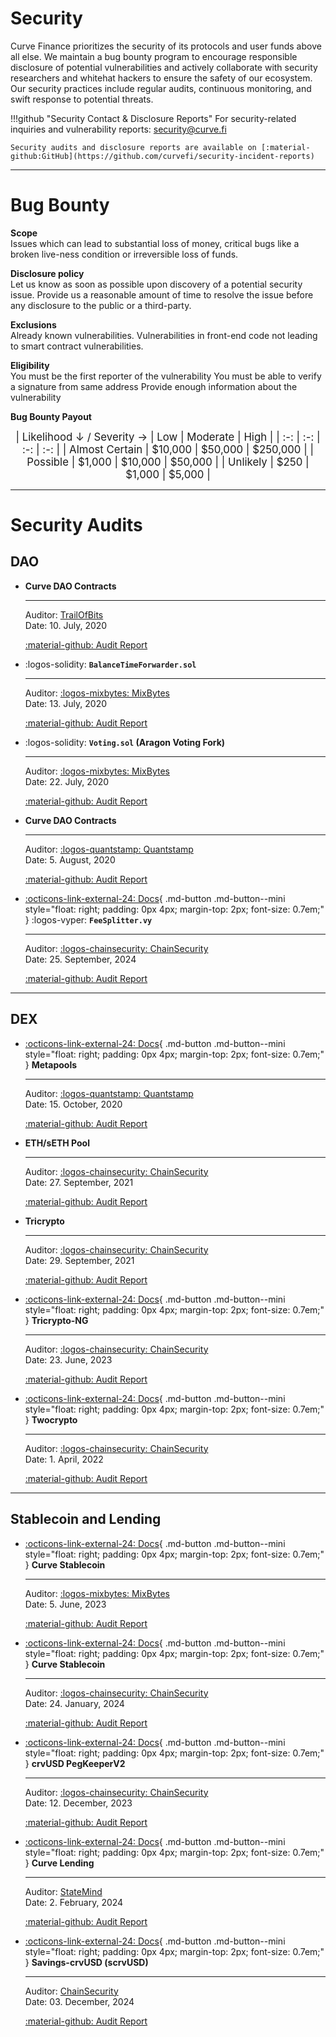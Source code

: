 <h1>Security</h1>

Curve Finance prioritizes the security of its protocols and user funds above all else. We maintain a bug bounty program to encourage responsible disclosure of potential vulnerabilities and actively collaborate with security researchers and whitehat hackers to ensure the safety of our ecosystem. Our security practices include regular audits, continuous monitoring, and swift response to potential threats.

!!!github "Security Contact & Disclosure Reports"
    For security-related inquiries and vulnerability reports: security@curve.fi

    Security audits and disclosure reports are available on [:material-github:GitHub](https://github.com/curvefi/security-incident-reports)
    
---

# **Bug Bounty**

**Scope**  
Issues which can lead to substantial loss of money, critical bugs like a broken live-ness condition or irreversible loss of funds.

**Disclosure policy**  
Let us know as soon as possible upon discovery of a potential security issue.
Provide us a reasonable amount of time to resolve the issue before any disclosure to the public or a third-party.

**Exclusions**  
Already known vulnerabilities.
Vulnerabilities in front-end code not leading to smart contract vulnerabilities.

**Eligibility**  
You must be the first reporter of the vulnerability
You must be able to verify a signature from same address
Provide enough information about the vulnerability

**Bug Bounty Payout**

<div align="center" style="font-size: 1.2em;" markdown="block">
| Likelihood ↓ / Severity → | Low | Moderate | High |
| :-: | :-: | :-: | :-: |
| Almost Certain | $10,000 | $50,000 | $250,000 |
| Possible | $1,000 | $10,000 | $50,000 |
| Unlikely | $250 | $1,000 | $5,000 |
</div>

---

# **Security Audits**

## **DAO**

<div class="grid cards" markdown>

-   **Curve DAO Contracts**

    ---

    Auditor: [TrailOfBits](https://trailofbits.com/)  
    Date: 10. July, 2020

    [:material-github: Audit Report](https://github.com/curvefi/security-incident-reports/blob/main/audits/curve-dao-ToB-final.pdf)

-   :logos-solidity: **`BalanceTimeForwarder.sol`**

    ---

    Auditor: [:logos-mixbytes: MixBytes](https://mixbytes.io/)  
    Date: 13. July, 2020

    [:material-github: Audit Report](https://github.com/curvefi/security-incident-reports/blob/main/audits/Curve%20Finance%20DAO%20Voting%20Forwarder%20Security%20Audit%20Report.pdf)

-   :logos-solidity: **`Voting.sol` (Aragon Voting Fork)**

    ---

    Auditor: [:logos-mixbytes: MixBytes](https://mixbytes.io/)  
    Date: 22. July, 2020

    [:material-github: Audit Report](https://github.com/curvefi/security-incident-reports/blob/main/audits/Curve%20Finance%20DAO%20Voting%20Security%20Audit%20Report.pdf)

-   **Curve DAO Contracts**

    ---

    Auditor: [:logos-quantstamp: Quantstamp](https://quantstamp.com/)  
    Date: 5. August, 2020

    [:material-github: Audit Report](https://github.com/curvefi/security-incident-reports/blob/main/audits/curve-dao-quantstamp.pdf)

-   [:octicons-link-external-24: Docs](../fees/FeeSplitter.md/){ .md-button .md-button--mini style="float: right; padding: 0px 4px; margin-top: 2px; font-size: 0.7em;" }
    :logos-vyper: **`FeeSplitter.vy`**

    --- 

    Auditor: [:logos-chainsecurity: ChainSecurity](https://www.chainsecurity.com/)  
    Date: 25. September, 2024

    [:material-github: Audit Report](https://github.com/curvefi/fee-splitter/blob/main/audits/ChainSecurity.pdf)

</div>

---

## **DEX**

<div class="grid cards" markdown>

-   [:octicons-link-external-24: Docs](../stableswap-exchange/stableswap/pools/metapools.md){ .md-button .md-button--mini style="float: right; padding: 0px 4px; margin-top: 2px; font-size: 0.7em;" }
    **Metapools**

    ---

    Auditor: [:logos-quantstamp: Quantstamp](https://quantstamp.com/)  
    Date: 15. October, 2020

    [:material-github: Audit Report](https://github.com/curvefi/security-incident-reports/blob/main/audits/CurveMetapoolAudit.pdf)

-   **ETH/sETH Pool**

    ---

    Auditor: [:logos-chainsecurity: ChainSecurity](https://www.chainsecurity.com/)  
    Date: 27. September, 2021

    [:material-github: Audit Report](https://github.com/curvefi/security-incident-reports/blob/main/audits/ChainSecurity_Curve_Finance_Curve_ETH_sETH_Smart_contract_audit.pdf)

-   **Tricrypto**

    ---

    Auditor: [:logos-chainsecurity: ChainSecurity](https://www.chainsecurity.com/)  
    Date: 29. September, 2021

    [:material-github: Audit Report](https://github.com/curvefi/security-incident-reports/blob/main/audits/ChainSecurity_Curve_Finance_Tricrypto_smart_contract_audit_September.pdf)

-   [:octicons-link-external-24: Docs](../cryptoswap-exchange/tricrypto-ng/overview.md){ .md-button .md-button--mini style="float: right; padding: 0px 4px; margin-top: 2px; font-size: 0.7em;" }
    **Tricrypto-NG**

    ---

    Auditor: [:logos-chainsecurity: ChainSecurity](https://www.chainsecurity.com/)  
    Date: 23. June, 2023

    [:material-github: Audit Report](https://github.com/curvefi/security-incident-reports/blob/main/audits/ChainSecurity_Curve_tricrypto-ng_audit.pdf)

-   [:octicons-link-external-24: Docs](../cryptoswap-exchange/cryptoswap/pools/crypto-pool.md){ .md-button .md-button--mini style="float: right; padding: 0px 4px; margin-top: 2px; font-size: 0.7em;" }
    **Twocrypto**

    ---

    Auditor: [:logos-chainsecurity: ChainSecurity](https://www.chainsecurity.com/)  
    Date: 1. April, 2022

    [:material-github: Audit Report](https://github.com/curvefi/security-incident-reports/blob/main/audits/private_ChainSecurity_Curve_CurveCryptoSwap2ETH_audit_draft.pdf)

</div>

---

## **Stablecoin and Lending**


<div class="grid cards" markdown>

-   [:octicons-link-external-24: Docs](../crvUSD/overview.md){ .md-button .md-button--mini style="float: right; padding: 0px 4px; margin-top: 2px; font-size: 0.7em;" }
    **Curve Stablecoin**

    ---

    Auditor: [:logos-mixbytes: MixBytes](https://mixbytes.io/)  
    Date: 5. June, 2023

    [:material-github: Audit Report](https://github.com/curvefi/security-incident-reports/blob/main/audits/Curve%20Stablecoin%20(crvUSD)%20Security%20Audit%20Report.pdf)

-   [:octicons-link-external-24: Docs](../crvUSD/overview.md){ .md-button .md-button--mini style="float: right; padding: 0px 4px; margin-top: 2px; font-size: 0.7em;" }
    **Curve Stablecoin**

    ---

    Auditor: [:logos-chainsecurity: ChainSecurity](https://www.chainsecurity.com/)  
    Date: 24. January, 2024

    [:material-github: Audit Report](https://github.com/curvefi/security-incident-reports/blob/main/audits/ChainSecurity_Curve_Curve_Stablecoin_audit-1.pdf)

-   [:octicons-link-external-24: Docs](../crvUSD/pegkeepers/overview.md){ .md-button .md-button--mini style="float: right; padding: 0px 4px; margin-top: 2px; font-size: 0.7em;" }
    **crvUSD PegKeeperV2**

    ---

    Auditor: [:logos-chainsecurity: ChainSecurity](https://www.chainsecurity.com/)  
    Date: 12. December, 2023

    [:material-github: Audit Report](https://github.com/curvefi/security-incident-reports/blob/main/audits/ChainSecurity_Curve_PegKeeperV2_audit.pdf)

-   [:octicons-link-external-24: Docs](../lending/overview.md){ .md-button .md-button--mini style="float: right; padding: 0px 4px; margin-top: 2px; font-size: 0.7em;" }
    **Curve Lending**

    ---

    Auditor: [StateMind](https://statemind.io/)  
    Date: 2. February, 2024

    [:material-github: Audit Report](https://github.com/curvefi/security-incident-reports/blob/main/audits/StateMind_Curve_Lending.pdf)

-   [:octicons-link-external-24: Docs](../scrvusd/overview.md){ .md-button .md-button--mini style="float: right; padding: 0px 4px; margin-top: 2px; font-size: 0.7em;" }
    **Savings-crvUSD (scrvUSD)**

    ---

    Auditor: [ChainSecurity](https://www.chainsecurity.com/)  
    Date: 03. December, 2024

    [:material-github: Audit Report](https://github.com/curvefi/scrvusd/blob/main/audits/ChainSecurity_Curve_scrvUSD_audit.pdf)

</div>
